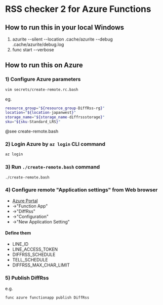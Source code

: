 # RSS checker 2 for Azure Functions

## How to run this in your local Windows

1) azurite --silent --location .cache/azurite --debug .cache/azurite/debug.log
2) func start --verbose

## How to run this on Azure

### 1) Configure Azure parameters

```bash
vim secrets/create-remote.rc.bash
```

eg.

```bash
resource_group="${resource_group-DiffRss-rg}"
location="${location-japanwest}" 
storage_name="${storage_name-diffrssstorage}"
sku="${sku-Standard_LRS}"
```

@see create-remote.bash

### 2) Login Azure by `az login` CLI command

```bash
az login
```

### 3) Run `./create-remote.bash` command

```bash
./create-remote.bash
```

### 4) Configure remote "Application settings" from Web browser

* [Azure Portal](https://portal.azure.com/#home)
* ->"Function App"
* ->"DiffRss"
* ->"Configuration"
* ->"New Application Setting"

#### Define them

* LINE_ID
* LINE_ACCESS_TOKEN
* DIFFRSS_SCHEDULE
* TELL_SCHEDULE
* DIFFRSS_MAX_CHAR_LIMIT

### 5) Publish DiffRss

e.g.

```bash
func azure functionapp publish DiffRss
```
